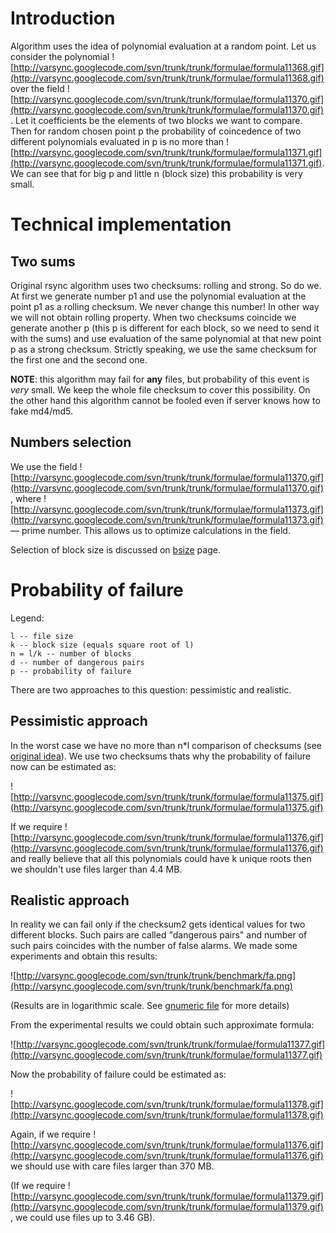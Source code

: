 
# Introduction #

Algorithm uses the idea of polynomial evaluation at a random point. Let us consider the polynomial ![http://varsync.googlecode.com/svn/trunk/trunk/formulae/formula11368.gif](http://varsync.googlecode.com/svn/trunk/trunk/formulae/formula11368.gif) over the field ![http://varsync.googlecode.com/svn/trunk/trunk/formulae/formula11370.gif](http://varsync.googlecode.com/svn/trunk/trunk/formulae/formula11370.gif). Let it coefficients be the elements of two blocks we want to compare. Then for random chosen point p the probability of coincedence of two different polynomials evaluated in p is no more than ![http://varsync.googlecode.com/svn/trunk/trunk/formulae/formula11371.gif](http://varsync.googlecode.com/svn/trunk/trunk/formulae/formula11371.gif). We can see that for big p and little n (block size) this probability is very small.

# Technical implementation #

## Two sums ##
Original rsync algorithm uses two checksums: rolling and strong. So do we. At first we generate number p1 and use the polynomial evaluation at the point p1 as a rolling checksum. We never change this number! In other way we will not obtain rolling property. When two checksums coincide we generate another p (this p is different for each block, so we need to send it with the sums) and use evaluation of the same polynomial at that new point p as a strong checksum. Strictly speaking, we use the same checksum for the first one and the second one.

**NOTE**: this algorithm may fail for **any** files, but probability of this event is _very_ small. We keep the whole file checksum to cover this possibility. On the other hand this algorithm cannot be fooled even if server knows how to fake md4/md5.

## Numbers selection ##

We use the field ![http://varsync.googlecode.com/svn/trunk/trunk/formulae/formula11370.gif](http://varsync.googlecode.com/svn/trunk/trunk/formulae/formula11370.gif), where ![http://varsync.googlecode.com/svn/trunk/trunk/formulae/formula11373.gif](http://varsync.googlecode.com/svn/trunk/trunk/formulae/formula11373.gif) –– prime number. This allows us to optimize calculations in the field.

Selection of block size is discussed on [bsize](bsize.md) page.

# Probability of failure #
Legend:
```
l -- file size
k -- block size (equals square root of l)
n = l/k -- number of blocks
d -- number of dangerous pairs
p -- probability of failure
```
There are two approaches to this question: pessimistic and realistic.
## Pessimistic approach ##
In the worst case we have no more than n\*l comparison of checksums
(see [original idea](http://rsync.samba.org/tech_report/node4.html)). We use two checksums thats why the probability of failure now can be estimated as:

![http://varsync.googlecode.com/svn/trunk/trunk/formulae/formula11375.gif](http://varsync.googlecode.com/svn/trunk/trunk/formulae/formula11375.gif)

If we require ![http://varsync.googlecode.com/svn/trunk/trunk/formulae/formula11376.gif](http://varsync.googlecode.com/svn/trunk/trunk/formulae/formula11376.gif) and really believe that all this polynomials could have k unique roots then we shouldn't use files larger than 4.4 MB.
## Realistic approach ##
In reality we can fail only if the checksum2 gets identical values for two different blocks. Such pairs are called "dangerous pairs" and number of such pairs coincides with the number of false alarms. We made some experiments and obtain this results:

![http://varsync.googlecode.com/svn/trunk/trunk/benchmark/fa.png](http://varsync.googlecode.com/svn/trunk/trunk/benchmark/fa.png)

(Results are in logarithmic scale. See [gnumeric file](http://varsync.googlecode.com/svn/trunk/trunk/benchmark/false-alarms.gnumeric) for more details)

From the experimental results we could obtain such approximate formula:

![http://varsync.googlecode.com/svn/trunk/trunk/formulae/formula11377.gif](http://varsync.googlecode.com/svn/trunk/trunk/formulae/formula11377.gif)

Now the probability of failure could be estimated as:

![http://varsync.googlecode.com/svn/trunk/trunk/formulae/formula11378.gif](http://varsync.googlecode.com/svn/trunk/trunk/formulae/formula11378.gif)

Again, if we require ![http://varsync.googlecode.com/svn/trunk/trunk/formulae/formula11376.gif](http://varsync.googlecode.com/svn/trunk/trunk/formulae/formula11376.gif) we should use with care files larger than 370 MB.

(If we require ![http://varsync.googlecode.com/svn/trunk/trunk/formulae/formula11379.gif](http://varsync.googlecode.com/svn/trunk/trunk/formulae/formula11379.gif), we could use files up to 3.46 GB).